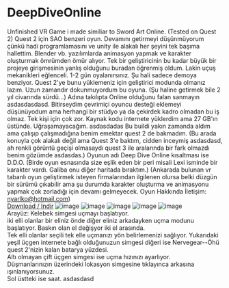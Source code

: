 # DeepDiveOnline
Unfinished VR Game i made similiar to Sword Art Online. (Tested on Quest 2) Quest 2 için SAO benzeri oyun. Devamını getirmeyi düşünmüyorum çünkü hadi programlamasını ve unity ile alakalı her şeyini tek başıma hallettim. Blender vb. yazılımlarda animasyon yapmak ve karakter oluşturmak ömrümden ömür alıyor. Tek bir geliştiricinin bu kadar büyük bir projeye girişmesinin yanlış olduğunu buradan öğrenmiş oldum. Lakin uçuş mekanikleri eğlenceli. 1-2 gün oyalanırsınız. Şu hali sadece demoya benziyor. Quest 2'ye bunu yüklemeniz için geliştirici modunda olmanız lazım. Uzun zamandır dokunmuyordum bu oyuna. (Şu haline getirmek bile 2 yıl civarında sürdü...) Adına takılıpta Online olduğunu falan sanmayın asdasdasdasd. Bitirseydim çevrimiçi oyuncu desteği eklemeyi düşünüyodum ama herhangi bir stüdyo ya da çekirdek kadro olmadan bu iş olmaz. Tek kişi için çok zor. Kaynak kodu internete yüklerdim ama 27 GB'ın üstünde. Uğraşamayacağım. asdasdadas Bu buildi yakın zamanda aldım ama çalışıp çalışmadığına benim emektar quest 2 de bakmadım. (Bu arada konuyla çok alakalı değil ama Quest 3'e baktım, cidden inceymiş asdasdasd, ah renkli görüntü geçişi olmasaydı quest 3 ile aralarında bir fark olmazdı benim gözümde asdasdas.) Oyunun adı Deep Dive Online kısaltması ise D.D.O. (Birde oyun esnasında size eşlik eden bir peri misali Lexi isminde bir karakter vardı. Galiba onu diğer haritada bıraktım.) (Ankarada bulunan vr tabanlı oyun geliştirmek isteyen firmalarından ilgilenen olursa belki düzgün bir sürümü çıkabilir ama şu durumda karakter oluşturma ve animasyonu yapmak çok zorladığı için devamı gelmeyecek. Oyun Hakkında İletişim: nyarlko@hotmail.com)
<br>
<a href="https://github.com/ny4rlk0/DeepDiveOnline/releases/download/STABLE/DeepDiveOnline.7z">Download / İndir</a>
![image](https://github.com/ny4rlk0/DeepDiveOnline/assets/55476474/df0a67e2-750d-460d-89a4-e67eadb6b270)
![image](https://github.com/ny4rlk0/DeepDiveOnline/assets/55476474/375399b4-1e6b-40fe-9f0d-85ef6a5fabb0)
![image](https://github.com/ny4rlk0/DeepDiveOnline/assets/55476474/ed50830f-91d8-4c8f-bb69-9d37a85d03d9)
![image](https://github.com/ny4rlk0/DeepDiveOnline/assets/55476474/57c75568-9ebe-41a7-bc1d-90cdbfd5d388)
![image](https://github.com/ny4rlk0/DeepDiveOnline/assets/55476474/8f09bb14-bd69-4824-b4cd-c05c2c3c2fc9)
<br>
Arayüz: Kelebek simgesi uçmayı başlatıyor.
<br>
iki elli olanlar bir eliniz önde diğer eliniz arkadayken uçma modunu başlatıyor. Baskın olan el değişyor iki el arasında.
<br>
Tek elli olanlar seçili tek elle uçmanızı yön belirlemenizi sağlıyor. Yukarıdaki yeşil üçgen internete bağlı olduğunuzun simgesi diğeri ise Nervegear--Öhü quest 2'nizin kalan batarya yüzdesi.
<br>
Altı olmayan çift üçgen simgesi ise uçma hızınızı ayarlıyor.
<br>
Düşmanlarınızın üzerindeki lokasyon simgesine tıklayınca arkasına ışınlanıyorsunuz.
<br>
Sol üstteki ise saat. asdasdasd
